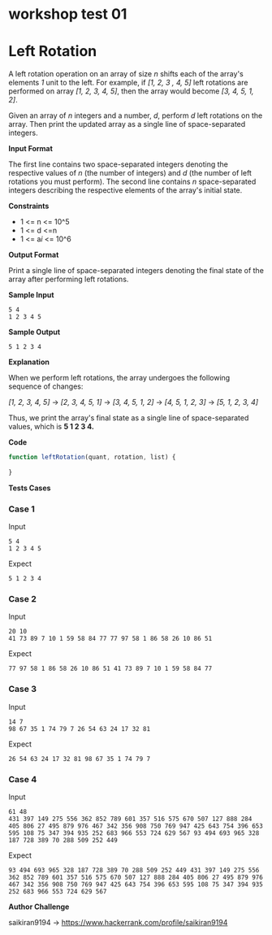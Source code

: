 # workshop test 01

# Left Rotation

A left rotation operation on an array of size *n* shifts each of the array's elements *1* unit to the left. For example, if *[1, 2, 3 , 4, 5]* left rotations are performed on array *[1, 2, 3, 4, 5]*, then the array would become *[3, 4, 5, 1, 2]*.

Given an array of *n* integers and a number, *d*, perform *d* left rotations on the array. Then print the updated array as a single line of space-separated integers.

**Input Format**

The first line contains two space-separated integers denoting the respective values of *n* (the number of integers) and *d* (the number of left rotations you must perform). 
The second line contains *n* space-separated integers describing the respective elements of the array's initial state.

**Constraints**

- 1 <= n <= 10^5
- 1 <= d <=n
- 1 <= a*i* <= 10^6


**Output Format**

Print a single line of  space-separated integers denoting the final state of the array after performing  left rotations.

**Sample Input**

```
5 4
1 2 3 4 5
```

**Sample Output**

```
5 1 2 3 4
```

**Explanation**

When we perform  left rotations, the array undergoes the following sequence of changes:

*[1, 2, 3, 4, 5]* -> *[2, 3, 4, 5, 1]* -> *[3, 4, 5, 1, 2]* -> *[4, 5, 1, 2, 3]* -> *[5, 1, 2, 3, 4]*

Thus, we print the array's final state as a single line of space-separated values, which is **5 1 2 3 4.**

**Code**

```javascript
function leftRotation(quant, rotation, list) {
  
}
```


**Tests Cases**

### Case 1

Input
```
5 4
1 2 3 4 5
```

Expect
```
5 1 2 3 4
```

### Case 2

Input
```
20 10
41 73 89 7 10 1 59 58 84 77 77 97 58 1 86 58 26 10 86 51
```

Expect
```
77 97 58 1 86 58 26 10 86 51 41 73 89 7 10 1 59 58 84 77
```

### Case 3

Input
```
14 7
98 67 35 1 74 79 7 26 54 63 24 17 32 81
```

Expect
```
26 54 63 24 17 32 81 98 67 35 1 74 79 7
```


### Case 4

Input
```
61 48
431 397 149 275 556 362 852 789 601 357 516 575 670 507 127 888 284 405 806 27 495 879 976 467 342 356 908 750 769 947 425 643 754 396 653 595 108 75 347 394 935 252 683 966 553 724 629 567 93 494 693 965 328 187 728 389 70 288 509 252 449
```

Expect
```
93 494 693 965 328 187 728 389 70 288 509 252 449 431 397 149 275 556 362 852 789 601 357 516 575 670 507 127 888 284 405 806 27 495 879 976 467 342 356 908 750 769 947 425 643 754 396 653 595 108 75 347 394 935 252 683 966 553 724 629 567
```


**Author Challenge** 

saikiran9194 -> https://www.hackerrank.com/profile/saikiran9194

